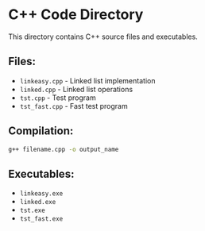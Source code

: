 # C++ Code Directory

This directory contains C++ source files and executables.

## Files:
- `linkeasy.cpp` - Linked list implementation
- `linked.cpp` - Linked list operations
- `tst.cpp` - Test program
- `tst_fast.cpp` - Fast test program

## Compilation:
```bash
g++ filename.cpp -o output_name
```

## Executables:
- `linkeasy.exe`
- `linked.exe` 
- `tst.exe`
- `tst_fast.exe`
